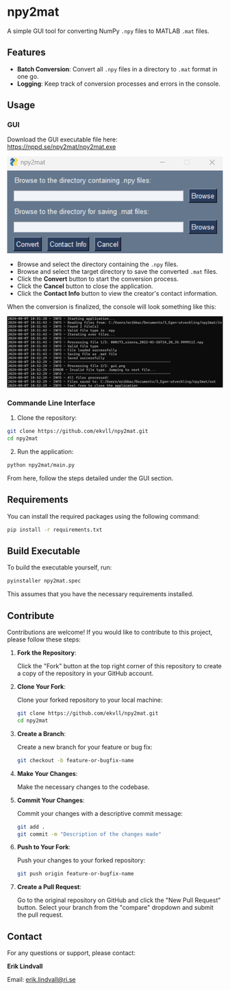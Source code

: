 # npy2mat

A simple GUI tool for converting NumPy `.npy` files to MATLAB `.mat` files.

## Features

- **Batch Conversion**: Convert all `.npy` files in a directory to `.mat` format in one go.
- **Logging**: Keep track of conversion processes and errors in the console.

## Usage

### GUI

Download the GUI executable file here: https://nppd.se/npy2mat/npy2mat.exe

![alt text](img/gui.png)


* Browse and select the directory containing the `.npy` files.
* Browse and select the target directory to save the converted `.mat` files.
* Click the **Convert** button to start the conversion process.
* Click the **Cancel** button to close the application.
* Click the **Contact Info** button to view the creator's contact information.

When the conversion is finalized, the console will look something like this:

![alt text](img/console.png)

### Commande Line Interface

1. Clone the repository:
```bash
git clone https://github.com/ekvll/npy2mat.git
cd npy2mat
```

2. Run the application:
```bash
python npy2mat/main.py
```

From here, follow the steps detailed under the GUI section.

## Requirements

You can install the required packages using the following command:

```bash
pip install -r requirements.txt
```

## Build Executable

To build the executable yourself, run:
```bash
pyinstaller npy2mat.spec
```
This assumes that you have the necessary requirements installed.

## Contribute

Contributions are welcome! If you would like to contribute to this project, please follow these steps:

1. **Fork the Repository**:
   
   Click the "Fork" button at the top right corner of this repository to create a copy of the repository in your GitHub account.

2. **Clone Your Fork**:
   
   Clone your forked repository to your local machine:
   ```bash
   git clone https://github.com/ekvll/npy2mat.git
   cd npy2mat
   ```

3. **Create a Branch**:
   
   Create a new branch for your feature or bug fix:
   ```bash
   git checkout -b feature-or-bugfix-name
   ```

4. **Make Your Changes**:
   
   Make the necessary changes to the codebase.

5. **Commit Your Changes**:
   
   Commit your changes with a descriptive commit message:
   ```bash
   git add .
   git commit -m "Description of the changes made"
   ```

6. **Push to Your Fork**:
   
   Push your changes to your forked repository:
   ```bash
   git push origin feature-or-bugfix-name
   ```

7. **Create a Pull Request**:
   
   Go to the original repository on GitHub and click the "New Pull Request" button. Select your branch from the "compare" dropdown and submit the pull request.

## Contact

For any questions or support, please contact:

**Erik Lindvall**

Email: erik.lindvall@ri.se 